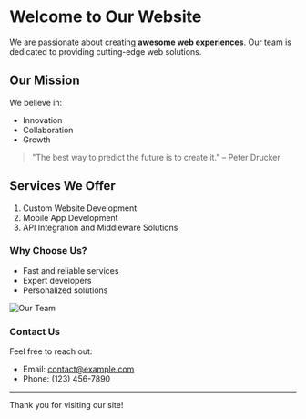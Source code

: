 # Welcome to Our Website

We are passionate about creating **awesome web experiences**. Our team is dedicated to providing cutting-edge web solutions.

## Our Mission

We believe in:

- Innovation
- Collaboration
- Growth

> "The best way to predict the future is to create it." – Peter Drucker

## Services We Offer

1. Custom Website Development
2. Mobile App Development
3. API Integration and Middleware Solutions

### Why Choose Us?

- Fast and reliable services
- Expert developers
- Personalized solutions

![Our Team](https://via.placeholder.com/400x200 "Our Team Working Hard")

### Contact Us

Feel free to reach out:

- Email: contact@example.com
- Phone: (123) 456-7890

---
Thank you for visiting our site!
